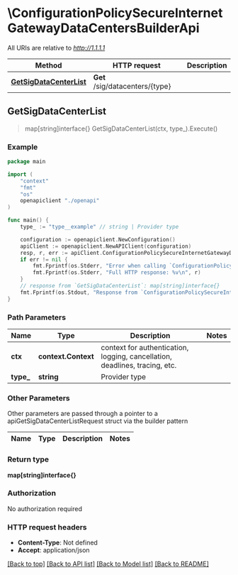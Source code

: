 # \ConfigurationPolicySecureInternetGatewayDataCentersBuilderApi

All URIs are relative to *http://1.1.1.1*

Method | HTTP request | Description
------------- | ------------- | -------------
[**GetSigDataCenterList**](ConfigurationPolicySecureInternetGatewayDataCentersBuilderApi.md#GetSigDataCenterList) | **Get** /sig/datacenters/{type} | 



## GetSigDataCenterList

> map[string]interface{} GetSigDataCenterList(ctx, type_).Execute()





### Example

```go
package main

import (
    "context"
    "fmt"
    "os"
    openapiclient "./openapi"
)

func main() {
    type_ := "type__example" // string | Provider type

    configuration := openapiclient.NewConfiguration()
    apiClient := openapiclient.NewAPIClient(configuration)
    resp, r, err := apiClient.ConfigurationPolicySecureInternetGatewayDataCentersBuilderApi.GetSigDataCenterList(context.Background(), type_).Execute()
    if err != nil {
        fmt.Fprintf(os.Stderr, "Error when calling `ConfigurationPolicySecureInternetGatewayDataCentersBuilderApi.GetSigDataCenterList``: %v\n", err)
        fmt.Fprintf(os.Stderr, "Full HTTP response: %v\n", r)
    }
    // response from `GetSigDataCenterList`: map[string]interface{}
    fmt.Fprintf(os.Stdout, "Response from `ConfigurationPolicySecureInternetGatewayDataCentersBuilderApi.GetSigDataCenterList`: %v\n", resp)
}
```

### Path Parameters


Name | Type | Description  | Notes
------------- | ------------- | ------------- | -------------
**ctx** | **context.Context** | context for authentication, logging, cancellation, deadlines, tracing, etc.
**type_** | **string** | Provider type | 

### Other Parameters

Other parameters are passed through a pointer to a apiGetSigDataCenterListRequest struct via the builder pattern


Name | Type | Description  | Notes
------------- | ------------- | ------------- | -------------


### Return type

**map[string]interface{}**

### Authorization

No authorization required

### HTTP request headers

- **Content-Type**: Not defined
- **Accept**: application/json

[[Back to top]](#) [[Back to API list]](../README.md#documentation-for-api-endpoints)
[[Back to Model list]](../README.md#documentation-for-models)
[[Back to README]](../README.md)

